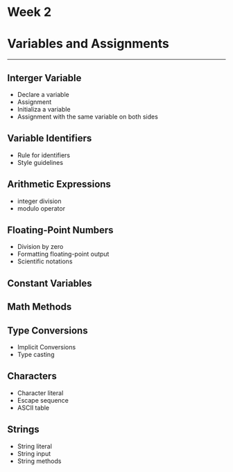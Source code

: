 # Week 2
# Variables and Assignments
---
## Interger Variable
- Declare a variable
- Assignment
- Initializa a variable
- Assignment with the same variable on both sides
## Variable Identifiers
- Rule for identifiers
- Style guidelines
## Arithmetic Expressions
- integer division
- modulo operator

## Floating-Point Numbers
- Division by zero
- Formatting floating-point output
- Scientific notations

## Constant Variables

## Math Methods

## Type Conversions
- Implicit Conversions
- Type casting

## Characters
- Character literal
- Escape sequence
- ASCII table

## Strings
- String literal
- String input
- String methods
